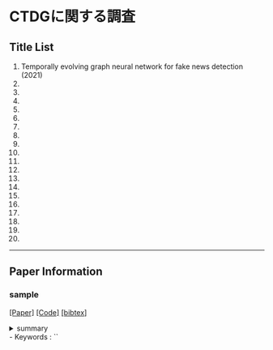 # CTDGに関する調査

## Title List

1. Temporally evolving graph neural network for fake news detection (2021)
2. 
3. 
4. 
5. 
6. 
7. 
8. 
9. 
10. 
11. 
12. 
13. 
14. 
15. 
16. 
17. 
18. 
19. 
20. 

---

## Paper Information
### sample
[[Paper]]()
[[Code]]()
[[bibtex]]()
<details><summary>summary</summary><div>
  
</div></details> 
- Keywords : ``